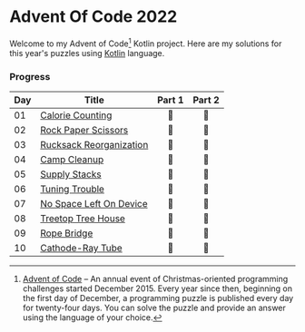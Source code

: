 # Advent Of Code 2022

Welcome to my Advent of Code[^aoc] Kotlin project. Here are my solutions for this year's puzzles using [Kotlin](https://kotlinlang.org) language.

### Progress
| Day | Title                                   | Part 1 | Part 2 |
|-----|-----------------------------------------|:------:|:------:|
| 01  | [Calorie Counting](src/Day01.kt)        |   🌟   |   🌟   |
| 02  | [Rock Paper Scissors](src/Day02.kt)     |   🌟   |   🌟   |
| 03  | [Rucksack Reorganization](src/Day03.kt) |   🌟   |   🌟   |
| 04  | [Camp Cleanup](src/Day04.kt)            |   🌟   |   🌟   |
| 05  | [Supply Stacks](src/Day05.kt)           |   🌟   |   🌟   |
| 06  | [Tuning Trouble](src/Day06.kt)          |   🌟   |   🌟   |
| 07  | [No Space Left On Device](src/Day07.kt) |   🌟   |   🌟   |
| 08  | [Treetop Tree House](src/Day08.kt)      |   🌟   |   🌟   |
| 09  | [Rope Bridge](src/Day09.kt)             |   🌟   |   🌟   |
| 10  | [Cathode-Ray Tube](src/Day10.kt)        |   🌟   |   🌟   |

[^aoc]: [Advent of Code](https://adventofcode.com) – An annual event of Christmas-oriented programming challenges started December 2015.
Every year since then, beginning on the first day of December, a programming puzzle is published every day for twenty-four days.
You can solve the puzzle and provide an answer using the language of your choice.
